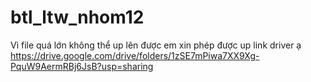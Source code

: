 # btl_ltw_nhom12
Vì file quá lớn không thể up lên được em xin phép được up link driver ạ
https://drive.google.com/drive/folders/1zSE7mPiwa7XX9Xg-PquW9AermRBj6JsB?usp=sharing
